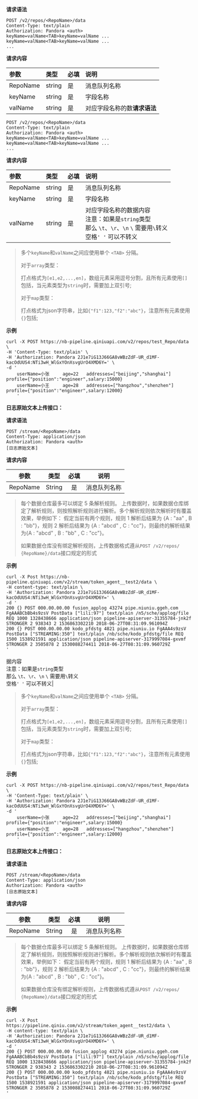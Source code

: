 **请求语法**

```
POST /v2/repos/<RepoName>/data
Content-Type: text/plain
Authorization: Pandora <auth>
keyName=valName<TAB>keyName=valName ...
keyName=valName<TAB>keyName=valName ...
...
```

**请求内容**

|参数|类型|必填|说明|
|:---|:---|:---|:---|
|RepoName |string|是|消息队列名称|
|keyName |string|是|字段名称|
|valName |string|是|对应字段名称的数**请求语法**

```
POST /v2/repos/<RepoName>/data
Content-Type: text/plain
Authorization: Pandora <auth>
keyName=valName<TAB>keyName=valName ...
keyName=valName<TAB>keyName=valName ...
...
```

**请求内容**

|参数|类型|必填|说明|
|:---|:---|:---|:---|
|RepoName |string|是|消息队列名称|
|keyName |string|是|字段名称|
|valName |string|是|对应字段名称的数据内容<br/> 注意：如果是`string`类型</br>那么 `\t`、`\r`、`\n` `\` 需要用`\`转义</br>空格`' '` 可以不转义|

> 多个`keyName`和`valName`之间应使用单个 `<TAB>` 分隔。
>
> 对于`array`类型：
> 
> 打点格式为`[e1,e2,...,en]`，数组元素采用逗号分割，且所有元素使用`[]`包括，当元素类型为`string`时，需要加上双引号;
> 
> 对于`map`类型：
> 
> 打点格式为json字符串，比如`{"f1":123,"f2":"abc"}`，注意所有元素使用`{}`包括;


**示例**

```
curl -X POST https://nb-pipeline.qiniuapi.com/v2/repos/test_Repo/data \
-H 'Content-Type: text/plain' \
-H 'Authorization: Pandora 2J1e7iG13J66GA8vWBzZdF-UR_d1MF-kacOdUUS4:NTi3wH_WlGxYOnXsvgUrO4XMD6Y=' \
-d '
	userName=小张		age=22   addresses=["beijing","shanghai"] profile={"position":"engineer",salary:15000} 
	userName=小王		age=28   addresses=["hangzhou","shenzhen"] profile={"position":"engineer",salary:12000}
	'
```

**日志原始文本上传接口：**

**请求语法**

```
POST /stream/<RepoName>/data
Content-Type: application/json
Authorization: Pandora <auth>
[日志原始文本]
```

**请求内容**

|   参数   |  类型  | 必填 |     说明     |
| :------: | :----: | :--: | :----------: |
| RepoName | String |  是  | 消息队列名称 |

> 每个数据仓库最多可以绑定 5 条解析规则。 上传数据时，如果数据仓库绑定了解析规则，则按照解析规则进行解析。多个解析规则依次解析时有覆盖效果，举例如下： 假定当前有两个规则，规则 1 解析后结果为 {A : "aa" , B : "bb"}，规则 2 解析后结果为 {A : "abcd" , C : "cc"}，则最终的解析结果为{A : "abcd" , B : "bb" , C : "cc"}。
>
> 如果数据仓库没有绑定解析规则，上传数据格式遵从`POST /v2/repos/ {RepoName}/data`接口规定的形式

**示例**

```
curl -X Post https://nb-pipeline.qiniuapi.com/v2/stream/token_agent__test2/data \
-H content-type: text/plain \
-H 'Authorization: Pandora 2J1e7iG13J66GA8vWBzZdF-UR_d1MF-kacOdUUS4:NTi3wH_WlGxYOnXsvgUrO4XMD6Y=' \
-d '
200 {} POST 000.00.00.00 fusion_applog 43274 pipe.niuniu.ggeh.com FgAAABCbBb4s9zsV PostData ["lili:97"] text/plain /n5/sche/applog/file REQ 1000 1328438666 application/json pipeline-apiserver-31355784-jnk2f STRONGER 2 938343 2 1536863302210 2018-06-27T08:31:09.961094Z
200 {} POST 000.00.00.00 kodo_pfdstg 4821 pipe.niuniu.io FgAAA4s9zsV PostData ["STREAMING:350"] text/plain /nb/sche/kodo_pfdstg/file REQ 1500 1538921591 application/json pipeline-apiserver-3179997084-gxvmf STRONGER 2 3505878 2 1530088274411 2018-06-27T08:31:09.960729Z
'
```


据内容<br/> 注意：如果是`string`类型</br>那么 `\t`、`\r`、`\n` `\` 需要用`\`转义</br>空格`' '` 可以不转义|

> 多个`keyName`和`valName`之间应使用单个 `<TAB>` 分隔。
>
> 对于`array`类型：
> 
> 打点格式为`[e1,e2,...,en]`，数组元素采用逗号分割，且所有元素使用`[]`包括，当元素类型为`string`时，需要加上双引号;
> 
> 对于`map`类型：
> 
> 打点格式为json字符串，比如`{"f1":123,"f2":"abc"}`，注意所有元素使用`{}`包括;


**示例**

```
curl -X POST https://nb-pipeline.qiniuapi.com/v2/repos/test_Repo/data \
-H 'Content-Type: text/plain' \
-H 'Authorization: Pandora 2J1e7iG13J66GA8vWBzZdF-UR_d1MF-kacOdUUS4:NTi3wH_WlGxYOnXsvgUrO4XMD6Y=' \
-d '
	userName=小张		age=22   addresses=["beijing","shanghai"] profile={"position":"engineer",salary:15000} 
	userName=小王		age=28   addresses=["hangzhou","shenzhen"] profile={"position":"engineer",salary:12000}
	'
```

**日志原始文本上传接口：**

**请求语法**

```
POST /stream/<RepoName>/data
Content-Type: application/json
Authorization: Pandora <auth>
[日志原始文本]
```

**请求内容**

|   参数   |  类型  | 必填 |     说明     |
| :------: | :----: | :--: | :----------: |
| RepoName | String |  是  | 消息队列名称 |

> 每个数据仓库最多可以绑定 5 条解析规则。 上传数据时，如果数据仓库绑定了解析规则，则按照解析规则进行解析。多个解析规则依次解析时有覆盖效果，举例如下： 假定当前有两个规则，规则 1 解析后结果为 {A : "aa" , B : "bb"}，规则 2 解析后结果为 {A : "abcd" , C : "cc"}，则最终的解析结果为{A : "abcd" , B : "bb" , C : "cc"}。
>
> 如果数据仓库没有绑定解析规则，上传数据格式遵从`POST /v2/repos/ {RepoName}/data`接口规定的形式

**示例**

```
curl -X Post https://pipeline.qiniu.com/v2/stream/token_agent__test2/data \
-H content-type: text/plain \
-H 'Authorization: Pandora 2J1e7iG13J66GA8vWBzZdF-UR_d1MF-kacOdUUS4:NTi3wH_WlGxYOnXsvgUrO4XMD6Y=' \
-d '
200 {} POST 000.00.00.00 fusion_applog 43274 pipe.niuniu.ggeh.com FgAAABCbBb4s9zsV PostData ["lili:97"] text/plain /n5/sche/applog/file REQ 1000 1328438666 application/json pipeline-apiserver-31355784-jnk2f STRONGER 2 938343 2 1536863302210 2018-06-27T08:31:09.961094Z
200 {} POST 000.00.00.00 kodo_pfdstg 4821 pipe.niuniu.io FgAAA4s9zsV PostData ["STREAMING:350"] text/plain /nb/sche/kodo_pfdstg/file REQ 1500 1538921591 application/json pipeline-apiserver-3179997084-gxvmf STRONGER 2 3505878 2 1530088274411 2018-06-27T08:31:09.960729Z
'
```




